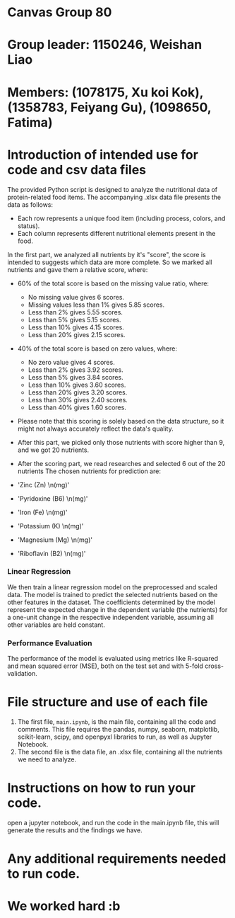 # Canvas Group 80
# Group leader:  1150246, Weishan Liao
# Members: (1078175, Xu koi Kok), (1358783, Feiyang Gu), (1098650, Fatima)
# Introduction of intended use for code and csv data files
The provided Python script is designed to analyze the nutritional data of protein-related food items. The accompanying .xlsx data file presents the data as follows:

- Each row represents a unique food item (including process, colors, and status).
- Each column represents different nutritional elements present in the food.

In the first part, we analyzed all nutrients by it's "score", the score is intended to suggests which data are more complete. So we marked all nutrients and gave them a relative score, where:
- 60% of the total score is based on the missing value ratio, where:
  - No missing value gives 6 scores.
  - Missing values less than 1% gives 5.85 scores.
  - Less than 2% gives 5.55 scores.
  - Less than 5% gives 5.15 scores.
  - Less than 10% gives 4.15 scores.
  - Less than 20% gives 2.15 scores.
- 40% of the total score is based on zero values, where:
  - No zero value gives 4 scores.
  - Less than 2% gives 3.92 scores.
  - Less than 5% gives 3.84 scores.
  - Less than 10% gives 3.60 scores.
  - Less than 20% gives 3.20 scores.
  - Less than 30% gives 2.40 scores.
  - Less than 40% gives 1.60 scores.
- Please note that this scoring is solely based on the data structure, so it might not always accurately reflect the data's quality.


- After this part, we picked only those nutrients with score higher than 9, and we got 20 nutrients.
- After the scoring part, we read researches and selected 6 out of the 20 nutrients
The chosen nutrients for prediction are:
- 'Zinc (Zn) \n(mg)'
- 'Pyridoxine (B6) \n(mg)'
- 'Iron (Fe) \n(mg)'
- 'Potassium (K) \n(mg)'
- 'Magnesium (Mg) \n(mg)'
- 'Riboflavin (B2) \n(mg)'



### Linear Regression
We then train a linear regression model on the preprocessed and scaled data. The model is trained to predict the selected nutrients based on the other features in the dataset. The coefficients determined by the model represent the expected change in the dependent variable (the nutrients) for a one-unit change in the respective independent variable, assuming all other variables are held constant.

### Performance Evaluation
The performance of the model is evaluated using metrics like R-squared and mean squared error (MSE), both on the test set and with 5-fold cross-validation.


# File structure and use of each file
1. The first file, `main.ipynb`, is the main file, containing all the code and comments. This file requires the pandas, numpy, seaborn, matplotlib, scikit-learn, scipy, and openpyxl libraries to run, as well as Jupyter Notebook.
2. The second file is the data file, an .xlsx file, containing all the nutrients we need to analyze.

# Instructions on how to run your code.
open a jupyter notebook, and run the code in the main.ipynb file, this will generate the results and the findings we have.
# Any additional requirements needed to run code.
# We worked hard :b